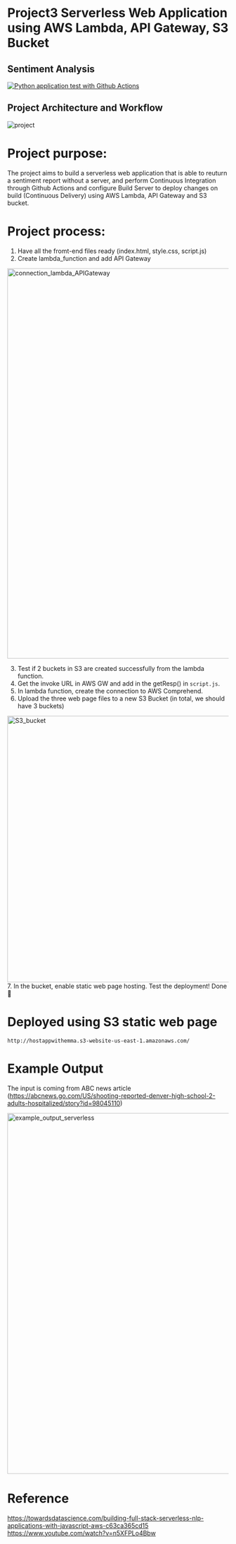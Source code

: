 # Project3 Serverless Web Application using AWS Lambda, API Gateway, S3 Bucket

## Sentiment Analysis 
[![Python application test with Github Actions](https://github.com/nogibjj/fastapi_news/actions/workflows/main.yml/badge.svg)](https://github.com/nogibjj/fastapi_news/actions/workflows/main.yml)

## Project Architecture and Workflow

![project](https://user-images.githubusercontent.com/112578755/226981316-7e066027-0468-46d1-b2a0-2ec5d80ea915.jpg)

# Project purpose:

The project aims to build a serverless web application that is able to reuturn a sentiment report without a server, and perform Continuous Integration through Github Actions and configure Build Server to deploy changes on build (Continuous Delivery) using AWS Lambda, API Gateway and S3 bucket.

# Project process:

1. Have all the fromt-end files ready (index.html, style.css, script.js)
2. Create lambda_function and add API Gateway
<img width="886" alt="connection_lambda_APIGateway" src="https://user-images.githubusercontent.com/112578755/226983297-35607e06-355f-4247-b2fd-d61e048a95ef.png">

3. Test if 2 buckets in S3 are created successfully from the lambda function. 
4. Get the invoke URL in AWS GW and add in the getResp() in `script.js`.
5. In lambda function, create the connection to AWS Comprehend.
6. Upload the three web page files to a new S3 Bucket (in total, we should have 3 buckets)
<img width="605" alt="S3_bucket" src="https://user-images.githubusercontent.com/112578755/226985241-3f070293-6e7b-4de1-aa81-454006d1b7f5.png">
7. In the bucket, enable static web page hosting. Test the deployment! Done 🌼


# Deployed using S3 static web page
`http://hostappwithemma.s3-website-us-east-1.amazonaws.com/ `

# Example Output
The input is coming from ABC news article (https://abcnews.go.com/US/shooting-reported-denver-high-school-2-adults-hospitalized/story?id=98045110)

<img width="819" alt="example_output_serverless" src="https://user-images.githubusercontent.com/112578755/226982718-c58918d6-1a35-44a6-a791-2d3aeb4d32f1.png">


# Reference

https://towardsdatascience.com/building-full-stack-serverless-nlp-applications-with-javascript-aws-c63ca365cd15
https://www.youtube.com/watch?v=n5XFPLo4Bbw


